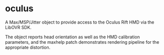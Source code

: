 oculus
======

A Max/MSP/Jitter object to provide access to the Oculus Rift HMD via the LibOVR SDK. 

The object reports head orientation as well as the HMD calibration parameters, and the maxhelp patch demonstrates rendering pipeline for the appropriate distortion.

